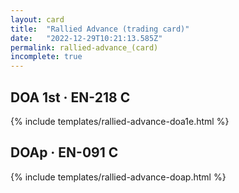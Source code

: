 ```yaml
---
layout: card
title:  "Rallied Advance (trading card)"
date:   "2022-12-29T10:21:13.585Z"
permalink: rallied-advance_(card)
incomplete: true
---
```


## DOA 1st &middot; EN-218 C

{% include templates/rallied-advance-doa1e.html %}


## DOAp &middot; EN-091 C

{% include templates/rallied-advance-doap.html %}
